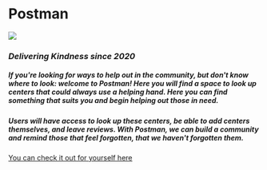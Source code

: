 # Postman

![](https://i.imgur.com/A273YPi.jpg)

### _Delivering Kindness since 2020_

##### If you're looking for ways to help out in the community, but don't know where to look: welcome to Postman! Here you will find a space to look up centers that could always use a helping hand. Here you can find something that suits you and begin helping out those in need.

##### Users will have access to look up these centers, be able to add centers themselves, and leave reviews. With Postman, we can build a community and remind those that feel forgotten, that we haven't forgotten them.

[You can check it out for yourself here](https://postman-bita.herokuapp.com/)
